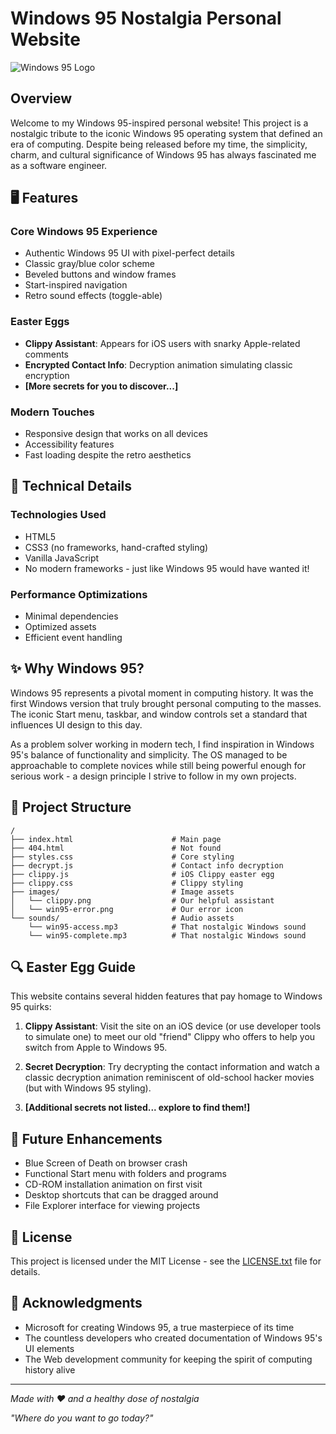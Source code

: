 # Windows 95 Nostalgia Personal Website

![Windows 95 Logo](https://i.imgur.com/sqf7tWx.jpeg)

## Overview

Welcome to my Windows 95-inspired personal website! This project is a nostalgic tribute to the iconic Windows 95 operating system that defined an era of computing. Despite being released before my time, the simplicity, charm, and cultural significance of Windows 95 has always fascinated me as a software engineer.

## 🖥️ Features

### Core Windows 95 Experience
- Authentic Windows 95 UI with pixel-perfect details
- Classic gray/blue color scheme
- Beveled buttons and window frames
- Start-inspired navigation
- Retro sound effects (toggle-able)

### Easter Eggs
- **Clippy Assistant**: Appears for iOS users with snarky Apple-related comments
- **Encrypted Contact Info**: Decryption animation simulating classic encryption
- **[More secrets for you to discover...]**

### Modern Touches
- Responsive design that works on all devices
- Accessibility features
- Fast loading despite the retro aesthetics

## 🔧 Technical Details

### Technologies Used
- HTML5
- CSS3 (no frameworks, hand-crafted styling)
- Vanilla JavaScript
- No modern frameworks - just like Windows 95 would have wanted it!

### Performance Optimizations
- Minimal dependencies
- Optimized assets
- Efficient event handling

## ✨ Why Windows 95?

Windows 95 represents a pivotal moment in computing history. It was the first Windows version that truly brought personal computing to the masses. The iconic Start menu, taskbar, and window controls set a standard that influences UI design to this day.

As a problem solver working in modern tech, I find inspiration in Windows 95's balance of functionality and simplicity. The OS managed to be approachable to complete novices while still being powerful enough for serious work - a design principle I strive to follow in my own projects.

## 📁 Project Structure

```
/
├── index.html                      # Main page
├── 404.html                        # Not found
├── styles.css                      # Core styling
├── decrypt.js                      # Contact info decryption
├── clippy.js                       # iOS Clippy easter egg
├── clippy.css                      # Clippy styling
├── images/                         # Image assets
│   └── clippy.png                  # Our helpful assistant
│   └── win95-error.png             # Our error icon
└── sounds/                         # Audio assets
    └── win95-access.mp3            # That nostalgic Windows sound
    └── win95-complete.mp3          # That nostalgic Windows sound
```

## 🔍 Easter Egg Guide

This website contains several hidden features that pay homage to Windows 95 quirks:

1. **Clippy Assistant**: Visit the site on an iOS device (or use developer tools to simulate one) to meet our old "friend" Clippy who offers to help you switch from Apple to Windows 95.

2. **Secret Decryption**: Try decrypting the contact information and watch a classic decryption animation reminiscent of old-school hacker movies (but with Windows 95 styling).

3. **[Additional secrets not listed... explore to find them!]**

## 🚀 Future Enhancements

- Blue Screen of Death on browser crash
- Functional Start menu with folders and programs
- CD-ROM installation animation on first visit
- Desktop shortcuts that can be dragged around
- File Explorer interface for viewing projects

## 📝 License

This project is licensed under the MIT License - see the [LICENSE.txt](LICENSE.txt) file for details.

## 🙏 Acknowledgments

- Microsoft for creating Windows 95, a true masterpiece of its time
- The countless developers who created documentation of Windows 95's UI elements
- The Web development community for keeping the spirit of computing history alive

---

*Made with ♥ and a healthy dose of nostalgia*

*"Where do you want to go today?"*